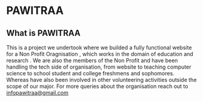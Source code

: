 # PAWITRAA


## What is PAWITRAA

 This is a project we undertook where we builded a fully functional website for a Non Profit Oragnisation , which works in the domain of education and research .  We are also the members of the Non Profit and have been handling the tech side of organisation, from website to 
 teaching computer science to school student and college freshmens and sophomores. Whereas have also been involved in other volunteering activities outside the scope of our major.
For more queries about the organisation reach out to infopawitraa@gmail.com




